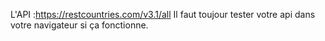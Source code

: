 L'API :https://restcountries.com/v3.1/all
Il faut toujour tester votre api dans votre navigateur si ça fonctionne.
